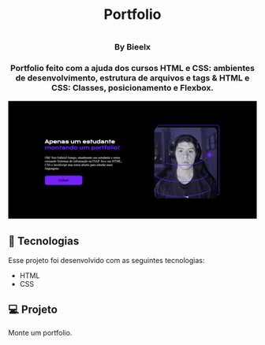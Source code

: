 <h1 align = "center"> Portfolio <h1>
<h3 align = "center"> By Bieelx <h3>

<p align = "center">
Portfolio feito com a ajuda dos cursos HTML e CSS: ambientes de desenvolvimento, estrutura de arquivos e tags & HTML e CSS: Classes, posicionamento e Flexbox. <br/>
</p>

<p align = "center">
<img alt="Tela final" src="./images/Portfolio.png" widgth = "100%">
</p>

## 🚀 Tecnologias

Esse projeto foi desenvolvido com as seguintes tecnologias:
- HTML
- CSS


## 💻 Projeto
Monte um portfolio.
